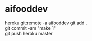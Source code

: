 # aifooddev
heroku git:remote -a aifooddev 
git add .       
 git commit -am "make 1"    
git push heroku master

